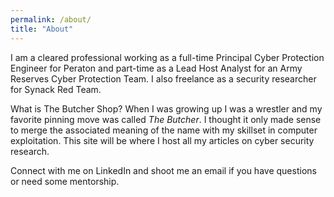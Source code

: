 ```yaml
---
permalink: /about/
title: "About"
---
```


I am a cleared professional working as a full-time Principal Cyber Protection Engineer for Peraton and part-time as a Lead Host Analyst for an Army Reserves Cyber Protection Team. I also freelance as a security researcher for Synack Red Team.

What is The Butcher Shop? When I was growing up I was a wrestler and my favorite pinning move was called *The Butcher*. I thought it only made sense to merge the associated meaning of the name with my skillset in computer exploitation. This site will be where I host all my articles on cyber security research.

Connect with me on LinkedIn and shoot me an email if you have questions or need some mentorship.

